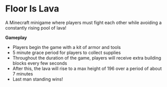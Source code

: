 # Floor Is Lava
A Minecraft minigame where players must fight each other while avoiding a constantly rising pool of lava!

**Gameplay**
- Players begin the game with a kit of armor and tools
- 5 minute grace period for players to collect supplies
- Throughout the duration of the game, players will receive extra building blocks every few seconds
- After this, the lava will rise to a max height of 196 over a period of about 7 minutes
- Last man standing wins!
